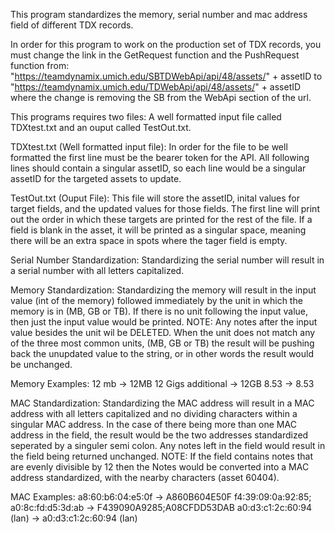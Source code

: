 This program standardizes the memory, serial number and mac address field of different TDX records.

In order for this program to work on the production set of TDX records, you must change the link
in the GetRequest function and the PushRequest function from:
   "https://teamdynamix.umich.edu/SBTDWebApi/api/48/assets/" + assetID
to "https://teamdynamix.umich.edu/TDWebApi/api/48/assets/" + assetID
where the change is removing the SB from the WebApi section of the url.

This programs requires two files:
A well formatted input file called TDXtest.txt and an ouput called TestOut.txt.

TDXtest.txt (Well formatted input file):
In order for the file to be well formatted the first line must be the bearer token for the API.
All following lines should contain a singular assetID, so each line would be a singular assetID
for the targeted assets to update. 

TestOut.txt (Ouput File):
This file will store the assetID, inital values for target fields, and the updated values for those fields.
The first line will print out the order in which these targets are printed for the rest of the file.
If a field is blank in the asset, it will be printed as a singular space, meaning there will be an extra space 
in spots where the tager field is empty.

Serial Number Standardization:
Standardizing the serial number will result in a serial number with all letters capitalized.

Memory Standardization:
Standardizing the memory will result in the input value (int of the memory) followed immediately by
the unit in which the memory is in (MB, GB or TB). If there is no unit following the input value, then
just the input value would be printed. NOTE: Any notes after the input value besides the unit wil be DELETED.
When the unit does not match any of the three most common units, (MB, GB or TB) the result will be pushing back 
the unupdated value to the string, or in other words the result would be unchanged.

Memory Examples:
12 mb -> 12MB
12 Gigs additional -> 12GB
8.53 -> 8.53

MAC Standardization:
Standardizing the MAC address will result in a MAC address with all letters capitalized and no dividing 
characters within a singular MAC address. In the case of there being more than one MAC address in the field,
the result would be the two addresses standardized seperated by a singuler semi colon. Any notes left in the field
would result in the field being returned unchanged. NOTE: If the field contains notes that are evenly divisible by 12
then the Notes would be converted into a MAC address standardized, with the nearby characters (asset 60404).

MAC Examples:
a8:60:b6:04:e5:0f -> A860B604E50F
f4:39:09:0a:92:85; a0:8c:fd:d5:3d:ab -> F439090A9285;A08CFDD53DAB
a0:d3:c1:2c:60:94 (lan) -> a0:d3:c1:2c:60:94 (lan)